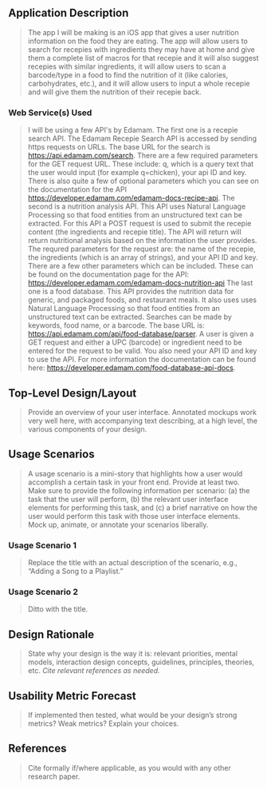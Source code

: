 ## Application Description
> The app I will be making is an iOS app that gives a user nutrition information on the food they are eating. The app will allow users to search for recepies with ingredients they may have at home and give them a complete list of macros for that recepie and it will also suggest recepies with similar ingredients, it will allow users to scan a barcode/type in a food to find the nutrition of it (like calories, carbohydrates, etc.), and it will allow users to input a whole recepie and will give them the nutrition of their recepie back.

### Web Service(s) Used
> I will be using a few API's by Edamam. 
The first one is a recepie search API. The Edamam Recepie Search API is accessed by sending https requests on URLs. The base URL for the search is https://api.edamam.com/search. There are a few required parameters for the GET request URL. These include: q, which is a query text that the user would input (for example q=chicken), your api ID and key. There is also quite a few of optional parameters which you can see on the documentation for the API https://developer.edamam.com/edamam-docs-recipe-api.
The second is a nutrition analysis API. This API uses Natural Language Processing so that food entities from an unstructured text can be extracted. For this API a POST request is used to submit the recepie content (the ingredients and recepie title). The API will return will return nutritional analysis based on the information the user provides. The requred parameters for the request are: the name of the recepie, the ingredients (which is an array of strings), and your API ID and key. There are a few other parameters which can be included. These can be found on the documentation page for the API: https://developer.edamam.com/edamam-docs-nutrition-api
The last one is a food database. This API provides the nutrition data for generic, and packaged foods, and restaurant meals. It also uses uses Natural Language Processing so that food entities from an unstructured text can be extracted. Searches can be made by keywords, food name, or a barcode. The base URL is: https://api.edamam.com/api/food-database/parser. A user is given a GET request and either a UPC (barcode) or ingredient need to be entered for the request to be valid. You also need your API ID and key to use the API. For more information the documentation can be found here: https://developer.edamam.com/food-database-api-docs.

## Top-Level Design/Layout
> Provide an overview of your user interface. Annotated mockups work very well here, with accompanying text describing, at a high level, the various components of your design.

## Usage Scenarios
> A usage scenario is a mini-story that highlights how a user would accomplish a certain task in your front end. Provide at least two. Make sure to provide the following information per scenario: (a) the task that the user will perform, (b) the relevant user interface elements for performing this task, and (c) a brief narrative on how the user would perform this task with those user interface elements. Mock up, animate, or annotate your scenarios liberally.

### Usage Scenario 1
> Replace the title with an actual description of the scenario, e.g., “Adding a Song to a Playlist.”

### Usage Scenario 2
> Ditto with the title.

## Design Rationale
> State why your design is the way it is: relevant priorities, mental models, interaction design concepts, guidelines, principles, theories, etc. _Cite relevant references as needed._

## Usability Metric Forecast
> If implemented then tested, what would be your design’s strong metrics? Weak metrics? Explain your choices.

## References
> Cite formally if/where applicable, as you would with any other research paper.

